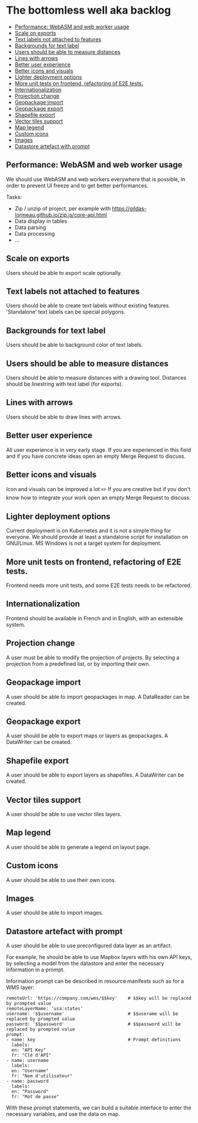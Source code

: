 # The bottomless well aka backlog

* [Performance: WebASM and web worker usage](#performance-webasm-and-web-worker-usage)
* [Scale on exports](#scale-on-exports)
* [Text labels not attached to features](#text-labels-not-attached-to-features)
* [Backgrounds for text label](#backgrounds-for-text-label)
* [Users should be able to measure distances](#users-should-be-able-to-measure-distances)
* [Lines with arrows](#lines-with-arrows)
* [Better user experience](#better-user-experience)
* [Better icons and visuals](#better-icons-and-visuals)
* [Lighter deployment options](#lighter-deployment-options)
* [More unit tests on frontend, refactoring of E2E tests.](#more-unit-tests-on-frontend-refactoring-of-e2e-tests)
* [Internationalization](#internationalization)
* [Projection change](#projection-change)
* [Geopackage import](#geopackage-import)
* [Geopackage export](#geopackage-export)
* [Shapefile export](#shapefile-export)
* [Vector tiles support](#vector-tiles-support)
* [Map legend](#map-legend)
* [Custom icons](#custom-icons)
* [Images](#images)
* [Datastore artefact with prompt](#datastore-artefact-with-prompt)


## Performance: WebASM and web worker usage

We should use WebASM and web workers everywhere that is possible, in order to prevent UI freeze and to get better 
performances. 

Tasks:
- Zip / unzip of project, per example with https://gildas-lormeau.github.io/zip.js/core-api.html
- Data display in tables
- Data parsing
- Data processing
- ...


## Scale on exports

Users should be able to export scale optionally.


## Text labels not attached to features

Users should be able to create text labels without existing features. 'Standalone' text labels can be 
special polygons.


## Backgrounds for text label

Users should be able to background color of text labels. 


## Users should be able to measure distances

Users should be able to measure distances with a drawing tool. Distances should be linestring with 
text label (for exports).


## Lines with arrows

Users should be able to draw lines with arrows.


## Better user experience

All user experience is in very early stage. If you are experienced in this field and if you have concrete ideas
open an empty Merge Request to discuss.


## Better icons and visuals

Icon and visuals can be improved a lot ✏️ If you are creative but if you don't know how to integrate your work 
open an empty Merge Request to discuss.     


## Lighter deployment options

Current deployment is on Kubernetes and it is not a simple thing for everyone. We should provide at least 
a standalone script for installation on GNU/Linux. MS Windows is not a target system for deployment.    


## More unit tests on frontend, refactoring of E2E tests.

Frontend needs more unit tests, and some E2E tests needs to be refactored.   


## Internationalization

Frontend should be available in French and in English, with an extensible system.   


## Projection change

A user must be able to modify the projection of projects. By selecting a projection from a predefined list,
or by importing their own. 


## Geopackage import

A user should be able to import geopackages in map. A DataReader can be created.


## Geopackage export

A user should be able to export maps or layers as geopackages. A DataWriter can be created.


## Shapefile export

A user should be able to export layers as shapefiles. A DataWriter can be created.


## Vector tiles support

A user should be able to use vector tiles layers.


## Map legend

A user should be able to generate a legend on layout page.


## Custom icons

A user should be able to use their own icons.


## Images

A user should be able to import images.


## Datastore artefact with prompt

A user should be able to use preconfigured data layer as an artifact.       

For example, he should be able to use Mapbox layers with his own API keys, by selecting a model from the datastore and
enter the necessary information in a prompt.     

Information prompt can be described in resource manifests such as for a WMS layer:    

    remoteUrl: 'https://company.com/wms/$$key'    # $$key will be replaced by prompted value
    remoteLayerName: 'usa:states'
    username: '$$username'                        # $$userame will be replaced by prompted value
    password: '$$password'                        # $$password will be replaced by prompted value
    prompt:                   
    - name: key                                   # Prompt definitions
      labels:
      en: "API Key"
      fr: "Clé d'API"
    - name: username
      labels:
      en: "Username"
      fr: "Nom d'utilisateur"
    - name: password
      labels:
      en: "Password"
      fr: "Mot de passe"


With these prompt statements, we can build a suitable interface to enter the necessary variables, and use 
the data on map.

